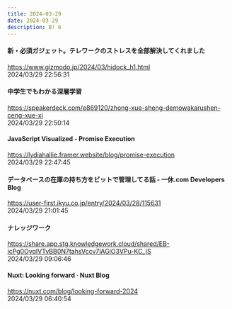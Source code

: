 ```yaml
---
title: 2024-03-29
date: 2024-03-29
description: B! 6
---
```


#### 新・必須ガジェット。テレワークのストレスを全部解決してくれました
https://www.gizmodo.jp/2024/03/hidock_h1.html<br>
2024/03/29 22:56:31<br>


#### 中学生でもわかる深層学習
https://speakerdeck.com/e869120/zhong-xue-sheng-demowakarushen-ceng-xue-xi<br>
2024/03/29 22:50:14<br>


#### JavaScript Visualized - Promise Execution
https://lydiahallie.framer.website/blog/promise-execution<br>
2024/03/29 22:47:45<br>


#### データベースの在庫の持ち方をビットで管理してる話 - 一休.com Developers Blog
https://user-first.ikyu.co.jp/entry/2024/03/28/115631<br>
2024/03/29 21:01:45<br>


#### ナレッジワーク
https://share.app.stg.knowledgework.cloud/shared/EB-icPg0OyqIVTvBB0N7tahsVccv7lAGiO3VPu-KC_jS<br>
2024/03/29 09:06:46<br>


#### Nuxt: Looking forward · Nuxt Blog
https://nuxt.com/blog/looking-forward-2024<br>
2024/03/29 06:40:54<br>


